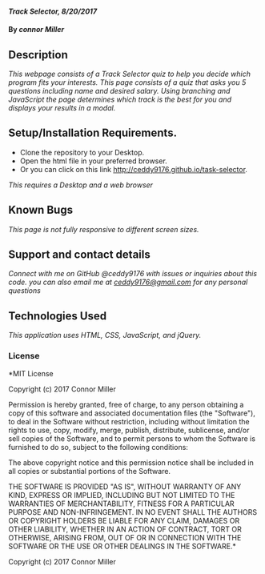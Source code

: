 #### _Track Selector, 8/20/2017_

#### By _connor Miller_

## Description

_This webpage consists of a Track Selector quiz to help you decide which program fits your interests. This page consists of a quiz that asks you 5 questions including name and desired salary. Using branching and JavaScript the page determines which track is the best for you and displays your results in a modal._

## Setup/Installation Requirements.

* Clone the repository to your Desktop.
* Open the html file in your preferred browser.
* Or you can click on this link http://ceddy9176.github.io/task-selector.

_This requires a Desktop and a web browser_

## Known Bugs
_This page is not fully responsive to different screen sizes._

## Support and contact details

_Connect with me on GitHub @ceddy9176 with issues or inquiries about this code._
_you can also email me at ceddy9176@gmail.com for any personal questions_
## Technologies Used

_This application uses HTML, CSS, JavaScript, and jQuery._

### License

*MIT License

Copyright (c) 2017 Connor Miller

Permission is hereby granted, free of charge, to any person obtaining a copy of this software and associated documentation files (the "Software"), to deal in the Software without restriction, including without limitation the rights to use, copy, modify, merge, publish, distribute, sublicense, and/or sell copies of the Software, and to permit persons to whom the Software is furnished to do so, subject to the following conditions:

The above copyright notice and this permission notice shall be included in all copies or substantial portions of the Software.

THE SOFTWARE IS PROVIDED "AS IS", WITHOUT WARRANTY OF ANY KIND, EXPRESS OR IMPLIED, INCLUDING BUT NOT LIMITED TO THE WARRANTIES OF MERCHANTABILITY, FITNESS FOR A PARTICULAR PURPOSE AND NON-INFRINGEMENT. IN NO EVENT SHALL THE AUTHORS OR COPYRIGHT HOLDERS BE LIABLE FOR ANY CLAIM, DAMAGES OR OTHER LIABILITY, WHETHER IN AN ACTION OF CONTRACT, TORT OR OTHERWISE, ARISING FROM, OUT OF OR IN CONNECTION WITH THE SOFTWARE OR THE USE OR OTHER DEALINGS IN THE SOFTWARE.*

Copyright (c) 2017 Connor Miller
